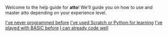Welcome to the help guide for **atto**! We'll guide you on how to use and master atto depending on your experience level.

<a href="/beginner.md" class="card darkGreen">I've never programmed before</a>
<a href="/fromedu.md" class="card purple">I've used Scratch or Python for learning</a>
<a href="/frombasic.md" class="card darkBlue">I've played with BASIC before</a>
<a href="/advanced.md" class="card magenta">I can already code well</a>